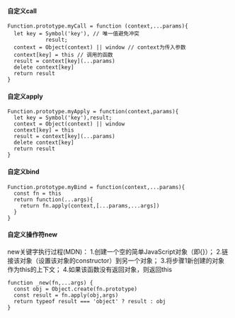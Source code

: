 #### 自定义call
```
Function.prototype.myCall = function (context,...params){
  let key = Symbol('key'), // 唯一值避免冲突
            result;
  context = Object(context) || window // context为传入参数
  context[key] = this // 调用的函数
  result = context[key](...params)
  delete context[key]
  return result
}
```
#### 自定义apply
```
Function.prototype.myApply = function(context,params){
  let key = Symbol('key'),result;
  context = Object(context) || window
  context[key] = this
  result = context[key](...params)
  delete context[key]
  return result
}
```
#### 自定义bind
```
Function.prototype.myBind = function(context,...params){
  const fn = this
  return function(...args){
    return fn.apply(context,[...params,...args])
  }
}
```
#### 自定义操作符new
new关键字执行过程(MDN)：
1.创建一个空的简单JavaScript对象（即{}）；
2.链接该对象（设置该对象的constructor）到另一个对象；
3.将步骤1新创建的对象作为this的上下文；
4.如果该函数没有返回对象，则返回this
```
function _new(fn,...args) { 
  const obj = Object.create(fn.prototype)
  const result = fn.apply(obj,args)
  return typeof result === 'object' ? result : obj
}
```
